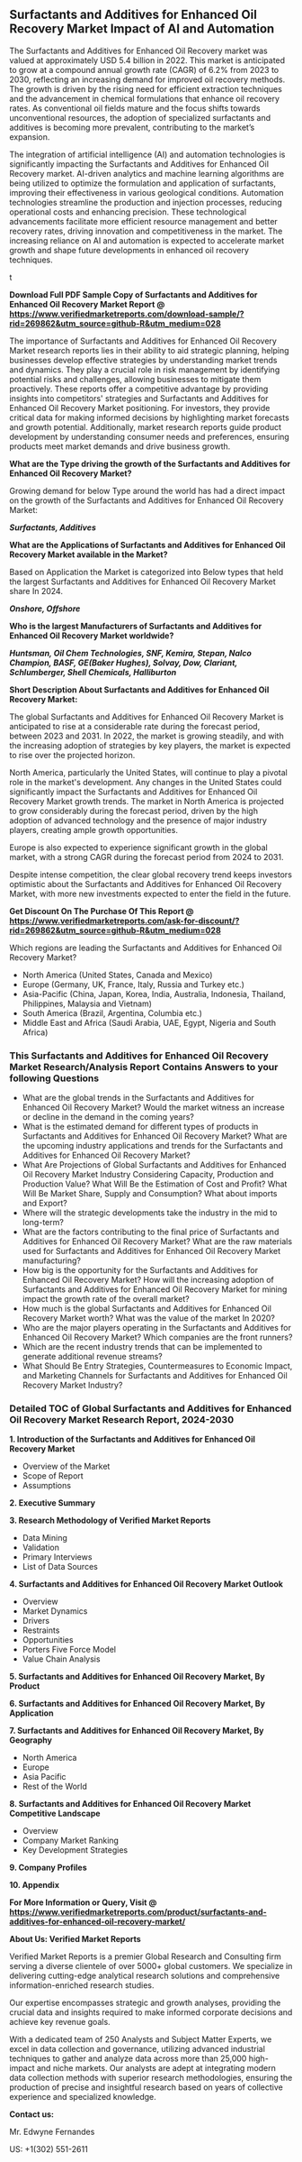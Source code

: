 <h2>Surfactants and Additives for Enhanced Oil Recovery Market Impact of AI and Automation</h2><p>The Surfactants and Additives for Enhanced Oil Recovery market was valued at approximately USD 5.4 billion in 2022. This market is anticipated to grow at a compound annual growth rate (CAGR) of 6.2% from 2023 to 2030, reflecting an increasing demand for improved oil recovery methods. The growth is driven by the rising need for efficient extraction techniques and the advancement in chemical formulations that enhance oil recovery rates. As conventional oil fields mature and the focus shifts towards unconventional resources, the adoption of specialized surfactants and additives is becoming more prevalent, contributing to the market’s expansion.</p><p>The integration of artificial intelligence (AI) and automation technologies is significantly impacting the Surfactants and Additives for Enhanced Oil Recovery market. AI-driven analytics and machine learning algorithms are being utilized to optimize the formulation and application of surfactants, improving their effectiveness in various geological conditions. Automation technologies streamline the production and injection processes, reducing operational costs and enhancing precision. These technological advancements facilitate more efficient resource management and better recovery rates, driving innovation and competitiveness in the market. The increasing reliance on AI and automation is expected to accelerate market growth and shape future developments in enhanced oil recovery techniques.</p>t</p><p id="" class=""><strong>Download Full PDF Sample Copy of Surfactants and Additives for Enhanced Oil Recovery Market Report @ <a href="https://www.verifiedmarketreports.com/download-sample/?rid=269862&utm_source=github-R&utm_medium=028" target="_blank">https://www.verifiedmarketreports.com/download-sample/?rid=269862&utm_source=github-R&utm_medium=028</a></strong></p><p>The importance of&nbsp;Surfactants and Additives for Enhanced Oil Recovery Market research reports lies in their ability to aid strategic planning, helping businesses develop effective strategies by understanding market trends and dynamics. They play a crucial role in risk management by identifying potential risks and challenges, allowing businesses to mitigate them proactively. These reports offer a competitive advantage by providing insights into competitors' strategies and Surfactants and Additives for Enhanced Oil Recovery Market positioning. For investors, they provide critical data for making informed decisions by highlighting market forecasts and growth potential. Additionally, market research reports guide product development by understanding consumer needs and preferences, ensuring products meet market demands and drive business growth.</p><p><strong>What are the&nbsp;Type driving the growth of the Surfactants and Additives for Enhanced Oil Recovery Market?</strong></p><p id="" class="">Growing demand for below Type around the world has had a direct impact on the growth of the Surfactants and Additives for Enhanced Oil Recovery Market:</p><em><strong>Surfactants, Additives</strong></em></p><strong>What are the&nbsp;Applications&nbsp;of Surfactants and Additives for Enhanced Oil Recovery Market available in the Market?</strong></p><p id="" class="">Based on Application the Market is categorized into Below types that held the largest Surfactants and Additives for Enhanced Oil Recovery Market share In 2024.</p><em><strong>Onshore, Offshore</strong></em></p><strong>Who is the largest Manufacturers of Surfactants and Additives for Enhanced Oil Recovery Market worldwide?</strong></p><p><em><strong>Huntsman, Oil Chem Technologies, SNF, Kemira, Stepan, Nalco Champion, BASF, GE(Baker Hughes), Solvay, Dow, Clariant, Schlumberger, Shell Chemicals, Halliburton</strong></em></p><p id="" class=""><strong>Short Description About Surfactants and Additives for Enhanced Oil Recovery Market:</strong></p><p>The global Surfactants and Additives for Enhanced Oil Recovery Market is anticipated to rise at a considerable rate during the forecast period, between 2023 and 2031. In 2022, the market is growing steadily, and with the increasing adoption of strategies by key players, the market is expected to rise over the projected horizon.</p><p>North America, particularly the United States, will continue to play a pivotal role in the market's development. Any changes in the United States could significantly impact the Surfactants and Additives for Enhanced Oil Recovery Market growth trends. The market in North America is projected to grow considerably during the forecast period, driven by the high adoption of advanced technology and the presence of major industry players, creating ample growth opportunities.</p><p>Europe is also expected to experience significant growth in the global market, with a strong CAGR during the forecast period from 2024 to 2031.</p><p>Despite intense competition, the clear global recovery trend keeps investors optimistic about the Surfactants and Additives for Enhanced Oil Recovery Market, with more new investments expected to enter the field in the future.</p><p id="" class=""><strong>Get Discount On The Purchase Of This Report @ <a href="https://www.verifiedmarketreports.com/ask-for-discount/?rid=269862&utm_source=github-R&utm_medium=028" target="_blank">https://www.verifiedmarketreports.com/ask-for-discount/?rid=269862&utm_source=github-R&utm_medium=028</a></strong></p>Which regions are leading the Surfactants and Additives for Enhanced Oil Recovery Market?</p><ul><li>North America (United States, Canada and Mexico)</li><li>Europe (Germany, UK, France, Italy, Russia and Turkey etc.)</li><li>Asia-Pacific (China, Japan, Korea, India, Australia, Indonesia, Thailand, Philippines, Malaysia and Vietnam)</li><li>South America (Brazil, Argentina, Columbia etc.)</li><li>Middle East and Africa (Saudi Arabia, UAE, Egypt, Nigeria and South Africa)</li></ul><h3 id="" class="">This Surfactants and Additives for Enhanced Oil Recovery Market Research/Analysis Report Contains Answers to your following Questions</h3><ul><li>What are the global trends in the Surfactants and Additives for Enhanced Oil Recovery Market? Would the market witness an increase or decline in the demand in the coming years?</li><li>What is the estimated demand for different types of products in Surfactants and Additives for Enhanced Oil Recovery Market? What are the upcoming industry applications and trends for the Surfactants and Additives for Enhanced Oil Recovery Market?</li><li>What Are Projections of Global Surfactants and Additives for Enhanced Oil Recovery Market Industry Considering Capacity, Production and Production Value? What Will Be the Estimation of Cost and Profit? What Will Be Market Share, Supply and Consumption? What about imports and Export?</li><li>Where will the strategic developments take the industry in the mid to long-term?</li><li>What are the factors contributing to the final price of Surfactants and Additives for Enhanced Oil Recovery Market? What are the raw materials used for Surfactants and Additives for Enhanced Oil Recovery Market manufacturing?</li><li>How big is the opportunity for the Surfactants and Additives for Enhanced Oil Recovery Market? How will the increasing adoption of Surfactants and Additives for Enhanced Oil Recovery Market for mining impact the growth rate of the overall market?</li><li>How much is the global Surfactants and Additives for Enhanced Oil Recovery Market worth? What was the value of the market In 2020?</li><li>Who are the major players operating in the Surfactants and Additives for Enhanced Oil Recovery Market? Which companies are the front runners?</li><li>Which are the recent industry trends that can be implemented to generate additional revenue streams?</li><li>What Should Be Entry Strategies, Countermeasures to Economic Impact, and Marketing Channels for Surfactants and Additives for Enhanced Oil Recovery Market Industry?</li></ul><h3 id="" class="">Detailed TOC of Global Surfactants and Additives for Enhanced Oil Recovery Market Research Report, 2024-2030</h3><p id="" class=""><strong>1. Introduction of the Surfactants and Additives for Enhanced Oil Recovery Market</strong></p><ul><li>Overview of the Market</li><li>Scope of Report</li><li>Assumptions</li></ul><p id="" class=""><strong>2. Executive Summary</strong></p><p id="" class=""><strong>3. Research Methodology of Verified Market Reports</strong></p><ul><li>Data Mining</li><li>Validation</li><li>Primary Interviews</li><li>List of Data Sources</li></ul><p id="" class=""><strong>4. Surfactants and Additives for Enhanced Oil Recovery Market Outlook</strong></p><ul><li>Overview</li><li>Market Dynamics</li><li>Drivers</li><li>Restraints</li><li>Opportunities</li><li>Porters Five Force Model</li><li>Value Chain Analysis</li></ul><p id="" class=""><strong>5. Surfactants and Additives for Enhanced Oil Recovery Market, By Product</strong></p><p id="" class=""><strong>6. Surfactants and Additives for Enhanced Oil Recovery Market, By Application</strong></p><p id="" class=""><strong>7. Surfactants and Additives for Enhanced Oil Recovery Market, By Geography</strong></p><ul><li>North America</li><li>Europe</li><li>Asia Pacific</li><li>Rest of the World</li></ul><p id="" class=""><strong>8. Surfactants and Additives for Enhanced Oil Recovery Market Competitive Landscape</strong></p><ul><li>Overview</li><li>Company Market Ranking</li><li>Key Development Strategies</li></ul><p id="" class=""><strong>9. Company Profiles</strong></p><p id="" class=""><strong>10. Appendix</strong></p><p id="" class=""><strong>For More Information or Query, Visit @ <a href="https://www.verifiedmarketreports.com/product/surfactants-and-additives-for-enhanced-oil-recovery-market/" target="_blank">https://www.verifiedmarketreports.com/product/surfactants-and-additives-for-enhanced-oil-recovery-market/</a></strong></p><p id="" class=""><strong>About Us: Verified Market Reports</strong></p><p id="" class="">Verified Market Reports is a premier Global Research and Consulting firm serving a diverse clientele of over 5000+ global customers. We specialize in delivering cutting-edge analytical research solutions and comprehensive information-enriched research studies.</p><p id="" class="">Our expertise encompasses strategic and growth analyses, providing the crucial data and insights required to make informed corporate decisions and achieve key revenue goals.</p><p id="" class="">With a dedicated team of 250 Analysts and Subject Matter Experts, we excel in data collection and governance, utilizing advanced industrial techniques to gather and analyze data across more than 25,000 high-impact and niche markets. Our analysts are adept at integrating modern data collection methods with superior research methodologies, ensuring the production of precise and insightful research based on years of collective experience and specialized knowledge.</p><p id="" class=""><strong>Contact us:</strong></p><p id="" class="">Mr. Edwyne Fernandes</p><p id="" class="">US: +1(302) 551-2611</p>